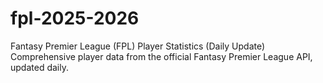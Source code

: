 # fpl-2025-2026
Fantasy Premier League (FPL) Player Statistics (Daily Update) Comprehensive player data from the official Fantasy Premier League API, updated daily.
